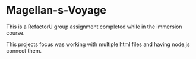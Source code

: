 # Magellan-s-Voyage

This is a RefactorU group assignment completed while in the immersion course. 

This projects focus was working with multiple html files and having node.js connect them. 
